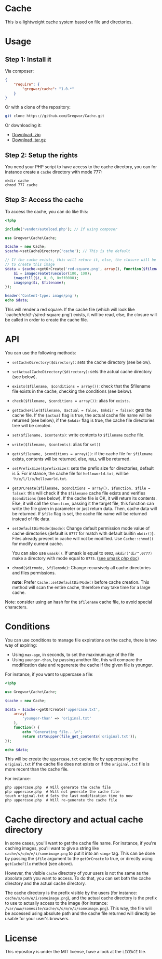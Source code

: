 Cache
=====

This is a lightweight cache system based on file and directories.

Usage
=====

Step 1: Install it
------------------

Via composer:

```json
{
    "require": {
        "gregwar/cache": "1.0.*"
    }
}
```

Or with a clone of the repository:

```bash
git clone https://github.com/Gregwar/Cache.git
```

Or downloading it:

* [Download .zip](https://github.com/Gregwar/Cache/archive/master.zip)
* [Download .tar.gz](https://github.com/Gregwar/Cache/archive/master.tar.gz)

Step 2: Setup the rights
------------------------

You need your PHP script to have access to the cache directory, you can for instance
create a `cache` directory with mode 777:

```
mkdir cache
chmod 777 cache
```

Step 3: Access the cache
------------------------

To access the cache, you can do like this:

```php
<?php

include('vendor/autoload.php'); // If using composer

use Gregwar\Cache\Cache;

$cache = new Cache;
$cache->setCacheDirectory('cache'); // This is the default

// If the cache exists, this will return it, else, the closure will be called
// to create this image
$data = $cache->getOrCreate('red-square.png', array(), function($filename) {
    $i = imagecreatetruecolor(100, 100);
    imagefill($i, 0, 0, 0xff0000);
    imagepng($i, $filename);
});

header('Content-type: image/png');
echo $data;
```

This will render a red square. If the cache file (which will look like `cache/r/e/d/-/s/red-square.png')
exists, it will be read, else, the closure will be called in order to create the cache file.

API
===

You can use the following methods:

*   `setCacheDirectory($directory)`: sets the cache directory (see below).

*   `setActualCacheDirectory($directory)`: sets the actual cache directory (see below).

*   `exists($filename, $conditions = array())`: check that the $filename file exists in the cache, checking
    the conditions (see below).
  
*   `check($filename, $conditions = array())`: alias for `exists`.

*   `getCacheFile($filename, $actual = false, $mkdir = false)`: gets the cache file. If the `$actual` flag
    is true, the actual cache file name will be returned (see below), if the `$mkdir` flag is true, the
    cache file directories tree will be created.
  
*   `set($filename, $contents)`: write contents to `$filename` cache file.

*   `write($filename, $contents)`: alias for `set()`

*   `get($filename, $conditions = array())`: if the cache file for `$filename` exists, contents will be
    returned, else, `NULL` will be returned.
  
*   `setPrefixSize($prefixSize)`: sets the prefix size for directories, default is 5. For instance, the
    cache file for `helloworld.txt`, will be `'h/e/l/l/o/helloworld.txt`.
  
*   `getOrCreate($filename, $conditions = array(), $function, $file = false)`: this will check if the `$filename`
    cache file exists and verifies `$conditions` (see below). If the cache file is OK, it will return its
    contents. Else, it will call the `$function`, passing it the target file, this function can write the
    file given in parameter or just return data. Then, cache data will be returned. If `$file` flag is set,
    the cache file name will be returned instead of file data.
    
*   `setDefaultDirMode($mode)`: Change default permission mode value of cache directories (default is `0777` 
    for match with default builtin `mkdir()`). Files already present in cache will not be modified.
    Use `Cache::chmod()` for modify current cache.
    
    You can also use `umask()`. If umask is equal to `0002`, `mkdir("dir",0777)` make a directory
    with mode equal to `0775`. ([see umask php doc](http://php.net/manual/function.umask.php))
  
*   `chmod($dirmode, $filemode)`: Change recursively all cache directories and files permissions.
    
    **note**: Prefer `Cache::setDefaultDirMode()` before cache creation.
    This method will scan the entire cache, therefore may  take time for a large cache.

Note: consider using an hash for the `$filename` cache file, to avoid special characters.

Conditions
==========

You can use conditions to manage file expirations on the cache, there is two way of expiring:

* Using `max-age`, in seconds, to set the maximum age of the file
* Using `younger-than`, by passing another file, this will compare the modification date
  and regenerate the cache if the given file is younger.

For instance, if you want to uppercase a file:

```php
<?php

use Gregwar\Cache\Cache;

$cache = new Cache;

$data = $cache->getOrCreate('uppercase.txt',
    array(
        'younger-than' => 'original.txt'
    ),
    function() {
        echo "Generating file...\n";
        return strtoupper(file_get_contents('original.txt'));
});

echo $data;
```

This will be create the `uppercase.txt` cache file by uppercasing the `original.txt` if the cache file
does not exists or if the `original.txt` file is more recent than the cache file.

For instance:

```
php uppercase.php  # Will generate the cache file
php uppercase.php  # Will not generate the cache file
touch original.txt # Sets the last modification time to now
php uppercase.php  # Will re-generate the cache file
```

Cache directory and actual cache directory
==========================================

In some cases, you'll want to get the cache file name. For instance, if you're caching
images, you'll want to give a string like `cache/s/o/m/e/i/someimage.png` to put it into
an `<img>` tag. This can be done by passing the `$file` argument to the `getOrCreate` to true,
or directly using `getCacheFile` method (see above).

However, the visible `cache` directory of your users is not the same as the absolute path
you want to access. To do that, you can set both the cache directory and the actual cache directory.

The cache directory is the prefix visible by the users (for instance: `cache/s/o/m/e/i/someimage.png`),
and the actual cache directory is the prefix to use to actually access to the image (for instance: 
`/var/www/somesite/cache/s/o/m/e/i/someimage.png`). This way, the file will be accessed using absolute
path and the cache file returned will directly be usable for your user's browsers.

License
=======

This repository is under the MIT license, have a look at the `LICENCE` file.
